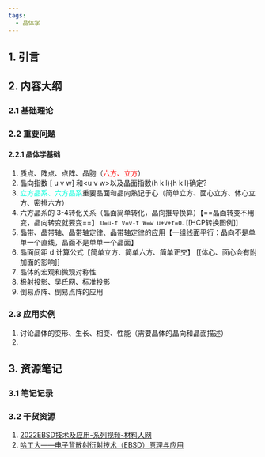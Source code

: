```yaml
---
tags:
  - 晶体学
---
```

## 1. 引言

## 2. 内容大纲
### 2.1 基础理论 

### 2.2 重要问题
#### 2.2.1 晶体学基础
1. 质点、阵点、点阵、晶胞（<font color="#ff0000">六方、立方</font>）
2. 晶向指数 \[ u v w\] 和\<u v w\>以及晶面指数\(h k l\)\{h k l\}确定?
3. <font color="#00ffdc">立方晶系、六方晶系</font>重要晶面和晶向熟记于心（简单立方、面心立方、体心立方、密排六方）
4. 六方晶系的 3-4转化关系（晶面简单转化，晶向推导换算）【==晶面转变不用变，晶向转变就要变==】 `U=u-t V=v-t W=w u+v+t=0`. [[HCP转换图例]]
5. 晶带、晶带轴、晶带轴定律、晶带轴定律的应用【一组线面平行：晶向不是单单一个直线，晶面不是单单一个晶面】
6. 晶面间距 d 计算公式【简单立方、简单六方、简单正交】 [[体心、面心会有附加面的影响]]
7. 晶体的宏观和微观对称性
8. 极射投影、吴氏网、标准投影
9. 倒易点阵、倒易点阵的应用

### 2.3 应用实例 
1. 讨论晶体的变形、生长、相变、性能（需要晶体的晶向和晶面描述）
2. 

## 3. 资源笔记 
### 3.1 笔记记录 


### 3.2 干货资源 
1. [2022EBSD技术及应用-系列视频-材料人网](https://www.cailiaoren.com/vinfo.php?f=buyed&id=247&vid=2368)
2. [哈工大——电子背散射衍射技术（EBSD）原理与应用](https://www.sohu.com/a/549821754_121123705)

